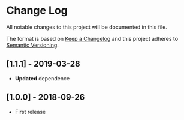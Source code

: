 # Change Log
All notable changes to this project will be documented in this file.

The format is based on [Keep a Changelog](http://keepachangelog.com/)
and this project adheres to [Semantic Versioning](http://semver.org/).

## [1.1.1] - 2019-03-28
- **Updated** dependence

## [1.0.0] - 2018-09-26
- First release
